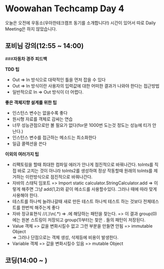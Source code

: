 # Woowahan Techcamp Day 4

오늘은 오전에 우동소(우아한테크캠프 동기를 소개합니다!) 시간이 있어서 따로 Daily Meeting은 하지 않았습니다. 

## 포비님 강의(12:55 ~ 14:00)

###**자동차 경주 피드백**

**TDD 팁** 

- Out => In 방식으로 대략적인 틀을 먼저 잡을 수 있다  
- Out => In 방식이란 사용자의 입력값에 대한 어떠한 결과가 나와야 한다는 접근방법  
- 일반적으로 In => Out 방식이 더 어렵다.

**좋은 객체지향 설계를 위한 팁**  

- 인스턴스 변수는 없을수록 좋다   
- 원시형 자료를 객체로 감싸는 연습  
- 너무 성능관점으로만 볼 필요가 없다(for문 1000번 도는것 정도는 성능에 티가 안난다.)  
- 인스턴스 변수를 접근하는 메소드는 최소화한다 
- 일급 콜렉션을 쓴다
 
**이외의 여러가지 팁**  

- 리팩토링을 할때 최대한 컴파일 에러가 안나게 점진적으로 바꿔나간다. toInts를 직접 바로 고치는 것이 아니라 toInts2를 생성하여 정상 작동할때 원래의 toInts를 제거하는 이런방식으로 점진적으로 바꿔나간다.  
- 자바의 스태틱 임포트 => Import static calculator.StringCalculator.add => 이렇게 해주면 그냥 add(1,2)와 같이 메소드를 사용할수있다. 그러나 때에 따라 맞게 사용해야 한다.   
- 테스트를 하나씩 늘려나갈때 새로 만든 테스트 하나씩 테스트 하는 것보다 전체테스트를 한번씩 해주는게 좋다  
- 자바 정규표현식 //(.)\n(.*) => .에 해당하는 패턴을 찾는다. => 이 결과 group(0)에는 원본 스트링이 저장되고 group(1)부터는 찾은 . 들의 패턴이 저장된다.   
- Value 객체 => 값을 변화시킬수 없고 그런 부분을 만들면 안됨 => immutable Object  
  => 그러나 단점으로는 객체 생성, 삭제등에 비용이 발생한다. 
- Variable 객체 => 값을 변화시킬수 있음 => mutable Object


## 코딩(14:00 ~ )